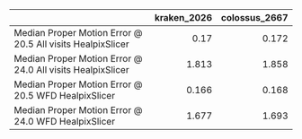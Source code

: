 |                                                            |   kraken_2026 |   colossus_2667 |
|:-----------------------------------------------------------|--------------:|----------------:|
| Median Proper Motion Error @ 20.5 All visits HealpixSlicer |         0.17  |           0.172 |
| Median Proper Motion Error @ 24.0 All visits HealpixSlicer |         1.813 |           1.858 |
| Median Proper Motion Error @ 20.5 WFD HealpixSlicer        |         0.166 |           0.168 |
| Median Proper Motion Error @ 24.0 WFD HealpixSlicer        |         1.677 |           1.693 |
